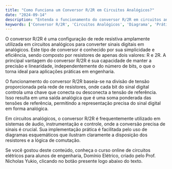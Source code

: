 ```yaml
---
title: "Como Funciona um Conversor R/2R em Circuitos Analógicos?"
date: "2024-09-14"
description: "Entenda o funcionamento do conversor R/2R em circuitos analógicos e sua aplicação prática."
keywords: ['Conversor R/2R', 'Circuitos Analógicos', 'Diagrama', 'Prática']
---
```


O conversor R/2R é uma configuração de rede resistiva amplamente utilizada em circuitos analógicos para converter sinais digitais em analógicos. Este tipo de conversor é conhecido por sua simplicidade e eficiência, sendo composto por resistores de apenas dois valores: R e 2R. A principal vantagem do conversor R/2R é sua capacidade de manter a precisão e linearidade, independentemente do número de bits, o que o torna ideal para aplicações práticas em engenharia.

O funcionamento do conversor R/2R baseia-se na divisão de tensão proporcionada pela rede de resistores, onde cada bit do sinal digital controla uma chave que conecta ou desconecta a tensão de referência. Isso resulta em uma saída analógica que é uma soma ponderada das tensões de referência, permitindo a representação precisa do sinal digital em forma analógica.

Em circuitos analógicos, o conversor R/2R é frequentemente utilizado em sistemas de áudio, instrumentação e controle, onde a conversão precisa de sinais é crucial. Sua implementação prática é facilitada pelo uso de diagramas esquemáticos que ilustram claramente a disposição dos resistores e a lógica de comutação.

Se você gostou deste conteúdo, conheça o curso online de circuitos elétricos para alunos de engenharia, Domínio Elétrico, criado pelo Prof. Nicholas Yukio, clicando no botão presente logo abaixo do texto.